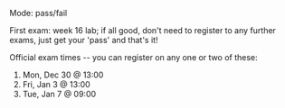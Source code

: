 Mode:  pass/fail

First exam: week 16 lab; if all good, don't need to register to any further
exams, just get your 'pass' and that's it!

Official exam times -- you can register on any one or two of these:
 1. Mon, Dec 30 @ 13:00
 2. Fri, Jan 3 @ 13:00
 3. Tue, Jan 7 @ 09:00
